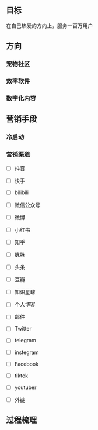 ## 目标
在自己热爱的方向上，服务一百万用户



## 方向

### 宠物社区


### 效率软件


### 数字化内容


## 营销手段
### 冷启动


### 营销渠道
- [ ] 抖音
- [ ] 快手
- [ ] bilibili
- [ ] 微信公众号
- [ ] 微博
- [ ] 小红书
- [ ] 知乎
- [ ] 脉脉
- [ ] 头条
- [ ] 豆瓣
- [ ] 知识星球
- [ ] 个人博客
- [ ] 邮件
- [ ] Twitter
- [ ] telegram
- [ ] instegram
- [ ] Facebook
- [ ] tiktok
- [ ] youtuber
- [ ] 外链


## 过程梳理
